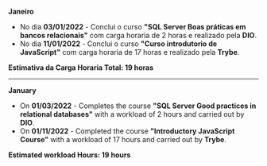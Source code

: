 **Janeiro**

- No dia **03/01/2022** - Conclui o curso **"SQL Server Boas práticas em bancos relacionais"** com carga horaria de 2 horas e realizado pela **DIO**.
- No dia **11/01/2022** - Conclui o curso **"Curso introdutorio de JavaScript"** com carga horaria de 17 horas e realizado pela **Trybe**.

**Estimativa da Carga Horaria Total: 19 horas**

-----------------
**January**

- On **01/03/2022** - Completes the course **"SQL Server Good practices in relational databases"** with a workload of 2 hours and carried out by **DIO**.
- On **01/11/2022** - Completed the course **"Introductory JavaScript Course"** with a workload of 17 hours and carried out by **Trybe**.

**Estimated workload Hours: 19 hours**